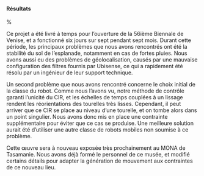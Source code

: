 #### Résultats

%[](videos/venise.mp4)

<div class="notes">

Ce projet a été livré à temps pour l’ouverture de la 56ième Biennale de Venise, et a fonctionné six jours sur sept
pendant sept mois. Durant cette période, les principaux problèmes que nous avons rencontrés ont été la stabilité du sol
de l’esplanade, notamment en cas de fortes pluies. Nous avons aussi eu des problèmes de géolocalisation, causés par une
mauvaise configuration des filtres fournis par Ubisense, ce qui a rapidement été résolu par un ingénieur de leur
support technique.

Un second problème que nous avons rencontré concerne le choix initial de la classe du robot. Comme nous l’avons vu,
notre méthode de contrôle garanti l’unicité du CIR, et les échelles de temps couplées à un lissage rendent les
réorientations des tourelles très lisses. Cependant, il peut arriver que ce CIR se place au niveau d’une tourelle, et
on tombe alors dans un point singulier. Nous avons donc mis en place une contrainte supplémentaire pour éviter que ce
cas se produise. Une meilleure solution aurait été d’utiliser une autre classe de robots mobiles non soumise à ce
problème.

Cette œuvre sera à nouveau exposée très prochainement au MONA de Tasamanie. Nous avons déjà formé le personnel de ce
musée, et modifié certains détails pour adapter la génération de mouvement aux contraintes de ce nouveau lieu.

</div>
